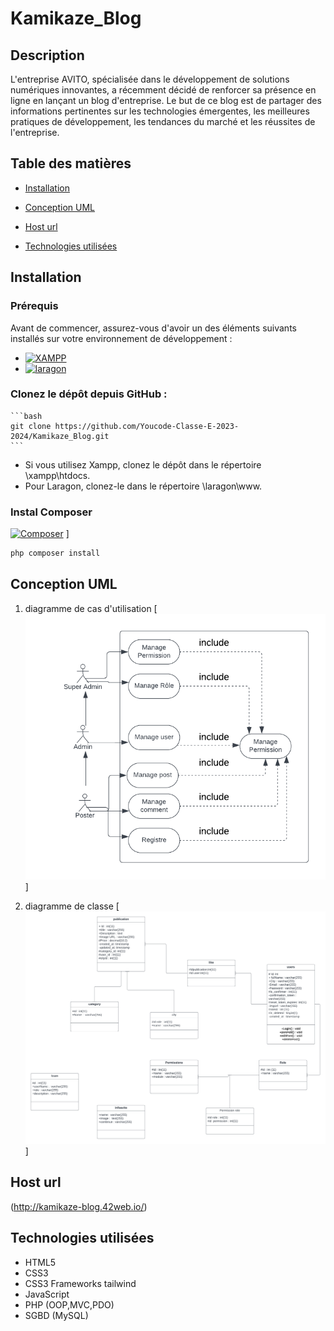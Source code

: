 # Kamikaze_Blog

## Description

L'entreprise AVITO, spécialisée dans le développement de solutions numériques innovantes, a récemment décidé de renforcer sa présence en ligne en lançant un blog d'entreprise. Le but de ce blog est de partager des informations pertinentes sur les technologies émergentes, les meilleures pratiques de développement, les tendances du marché et les réussites de l'entreprise.

##  Table des matières

- [Installation](#installation)

- [Conception UML](#Conception-UML)
- [Host url](#cHost-url)
- [Technologies utilisées](#technologies-utilisées)


## Installation
 ### Prérequis

Avant de commencer, assurez-vous d'avoir un des éléments suivants installés sur votre environnement de développement :

 - [![XAMPP](https://upload.wikimedia.org/wikipedia/commons/thumb/0/03/Xampp_logo.svg/1024px-Xampp_logo.svg.png)](https://www.apachefriends.org/fr/index.html) 
 - [![laragon](https://miro.medium.com/v2/resize:fit:948/0*s4MoRa7VwTm4Ubok.jpg)](https://laragon.org/download/index.html)


### Clonez le dépôt depuis GitHub :

    ```bash
    git clone https://github.com/Youcode-Classe-E-2023-2024/Kamikaze_Blog.git
    ```

 - Si vous utilisez Xampp, clonez le dépôt dans le répertoire \xampp\htdocs\.
 - Pour Laragon, clonez-le dans le répertoire \laragon\www\.
 
### Instal Composer 
 [![Composer](https://blog.lecacheur.com/wp-content/uploads/2015/12/composer.png)](https://getcomposer.org/) ]
   ```bash
   php composer install
   ```






## Conception UML


1. diagramme de cas d'utilisation
 [![diagramme de cas d'utilisation](/uml/diagramme-de-cas-d-utilisation.png)]

2. diagramme de classe 
 [![diagramme de classe](/uml/diagramme-de-classe.png)]


## Host url
(http://kamikaze-blog.42web.io/)
## Technologies utilisées


- HTML5
- CSS3
- CSS3 Frameworks tailwind
- JavaScript 
- PHP (OOP,MVC,PDO)
- SGBD (MySQL)

